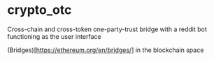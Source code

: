 # crypto_otc
Cross-chain and cross-token one-party-trust bridge with a reddit bot functioning as the user interface

(Bridges)[https://ethereum.org/en/bridges/] in the blockchain space
